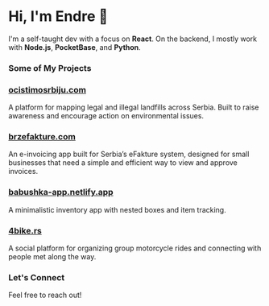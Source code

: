 # Hi, I'm Endre 👋

I'm a self-taught dev with a focus on **React**. On the backend, I mostly work with **Node.js**, **PocketBase**, and **Python**.

### Some of My Projects

### [ocistimosrbiju.com](https://ocistimosrbiju.com)
A platform for mapping legal and illegal landfills across Serbia. Built to raise awareness and encourage action on environmental issues.

### [brzefakture.com](https://brzefakture.com)
An e-invoicing app built for Serbia’s eFakture system, designed for small businesses that need a simple and efficient way to view and approve invoices.

### [babushka-app.netlify.app](https://babushka-app.netlify.app)
A minimalistic inventory app with nested boxes and item tracking.

### [4bike.rs](https://4bike.rs)
A social platform for organizing group motorcycle rides and connecting with people met along the way.

### Let's Connect

Feel free to reach out!
